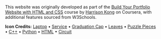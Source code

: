 This website was originally developed as part of the [Build Your Portfolio Website with HTML and CSS](https://coursera.org/share/3b094dbe5134c6df04de4b6fb2c82b38) course by [Harrison Kong](https://github.com/harrisonkong) on Coursera, with additional features sourced from W3Schools.

**Icon Credits:**
[Laptop](https://www.flaticon.com/free-icon/laptop_59505) • 
[Service](https://www.flaticon.com/free-icons/quality) • 
[Graduation Cap](https://www.flaticon.com/free-icon/graduation-cap_686051) • 
[Leaves](https://www.flaticon.com/free-icon/leaves_1490749?term=nature&page=1&position=1&origin=search&related_id=1490749) • 
[Puzzle Pieces](https://www.flaticon.com/free-icon/puzzle-piece_4205637) • 
[C++](https://www.flaticon.com/free-icons/coding) •
[Python](https://www.flaticon.com/free-icons/python) • 
[HTML](https://www.flaticon.com/free-icons/html5) • 
[Circuit](https://www.flaticon.com/free-icons/circuit)

